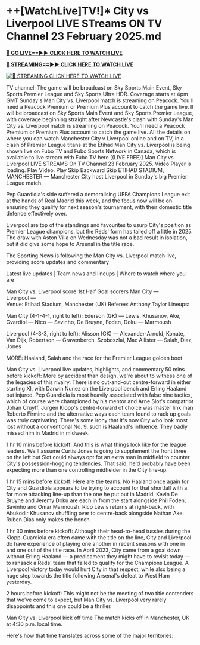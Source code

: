# ++[WatchLive]TV!]* City vs Liverpool LIVE STreams ON TV Channel 23 February 2025.md
**[🔴 GO LIVE==►► CLICK HERE TO WATCH LIVE](https://sushi-hour.blogspot.com/2025/02/soccer.html)**

**[🔴 STREAMING==►► CLICK HERE TO WATCH LIVE](https://sushi-hour.blogspot.com/2025/02/soccer.html)**

[![🔴 STREAMING CLICK HERE TO WATCH LIVE](https://blogger.googleusercontent.com/img/b/R29vZ2xl/AVvXsEiRpcxFFZMMTQJrucbc7W_PpOeHAAvL7i57WfnM-mI5TuD1e0jdacmEjLoYHYoR-T8sPzooCOApq6mHdX6ieT1MIGDBOap5u0G8q3ANgYrorrNaog8orgjYtsXbFb8OLatZD8ebcbbYw5GEpWMqCalvfjLnjOyPGpCWy03E7xe53v8rLkfpGce8TW2TJ4SV/s320/szxdcfgvbjnk.gif)](https://sushi-hour.blogspot.com/2025/02/soccer.html)


TV channel: The game will be broadcast on Sky Sports Main Event, Sky Sports Premier League and Sky Sports Ultra HDR. Coverage starts at 4pm GMT
Sunday's Man City vs. Liverpool match is streaming on Peacock. You'll need a Peacock Premium or Premium Plus account to catch the game live.
It will be broadcast on Sky Sports Main Event and Sky Sports Premier League, with coverage beginning straight after Newcastle's clash with
Sunday's Man City vs. Liverpool match is streaming on Peacock. You'll need a Peacock Premium or Premium Plus account to catch the game live.
All the details on where you can watch Manchester City v Liverpool online and on TV, in a clash of Premier League titans at the Etihad
Man City vs. Liverpool is being shown live on Fubo TV and Fubo Sports Network in Canada, which is available to live stream with Fubo TV here
[(LIVE.FREE)] Man City vs Liverpool LIVE STREAMS On TV Channel 23 February 2025. Video Player is loading. Play Video. Play Skip Backward Skip
ETIHAD STADIUM, MANCHESTER — Manchester City host Liverpool in Sunday's big Premier League match.

Pep Guardiola's side suffered a demoralising UEFA Champions League exit at the hands of Real Madrid this week, and the focus now will be on ensuring they qualify for next season's tournament, with their domestic title defence effectively over.

Liverpool are top of the standings and favourites to usurp City's position as Premier League champions, but the Reds' form has tailed off a little in 2025. The draw with Aston Villa on Wednesday was not a bad result in isolation, but it did give some hope to Arsenal in the title race.

The Sporting News is following the Man City vs. Liverpool match live, providing score updates and commentary

Latest live updates | Team news and lineups | Where to watch where you are

Man City vs. Liverpool score
 	1st Half	Goal scorers
Man City	—	 
Liverpool	—	 
Venue: Etihad Stadium, Manchester (UK)
Referee: Anthony Taylor
Lineups:

Man City (4-1-4-1, right to left): Ederson (GK) — Lewis, Khusanov, Ake, Gvardiol — Nico — Savinho, De Bruyne, Foden, Doku — Marmoush

Liverpool (4-3-3, right to left): Alisson (GK) — Alexander-Arnold, Konate, Van Dijk, Robertson — Gravenberch, Szoboszlai, Mac Allister — Salah, Diaz, Jones

MORE: Haaland, Salah and the race for the Premier League golden boot

Man City vs. Liverpool live updates, highlights, and commentary
50 mins before kickoff: More by accident than design, we're about to witness one of the legacies of this rivalry. There is no out-and-out centre-forward in either starting XI, with Darwin Nunez on the Liverpool bench and Erling Haaland out injured. Pep Guardiola is most heavily associated with false nine tactics, which of course were championed by his mentor and Arne Slot's compatriot Johan Cruyff. Jurgen Klopp's centre-forward of choice was master link man Roberto Firmino and the alternative ways each team found to rack up goals was truly captivating. There's some irony that it's now City who look most lost without a conventional No. 9, such is Haaland's influence. They badly missed him in Madrid in midweek.

1 hr 10 mins before kickoff: And this is what things look like for the league leaders. We'll assume Curtis Jones is going to supplement the front three on the left but Slot could always opt for an extra man in midfield to counter City's possession-hogging tendencies. That said, he'd probably have been expecting more than one controlling midfielder in the City line-up.

1 hr 15 mins before kickoff: Here are the teams. No Haaland once again for City and Guardiola appears to be trying to account for that shortfall with a far more attacking line-up than the one he put out in Madrid. Kevin De Bruyne and Jeremy Doku are each in from the start alongside Phil Foden, Savinho and Omar Marmoush. Rico Lewis returns at right-back, with Abukodir Khusanov shuffling over to centre-back alongside Nathan Ake. Ruben Dias only makes the bench.

1 hr 30 mins before kickoff: Although their head-to-head tussles during the Klopp-Guardiola era often came with the title on the line, City and Liverpool do have experience of playing one another in recent seasons with one in and one out of the title race. In April 2023, City came from a goal down without Erling Haaland — a predicament they might have to revisit today — to ransack a Reds' team that failed to qualify for the Champions League. A Liverpool victory today would hurt City in that respect, while also being a huge step towards the title following Arsenal's defeat to West Ham yesterday.

2 hours before kickoff: This might not be the meeting of two title contenders that we've come to expect, but Man City vs. Liverpool very rarely disappoints and this one could be a thriller.

Man City vs. Liverpool kick off time
The match kicks off in Manchester, UK at 4:30 p.m. local time.

Here's how that time translates across some of the major territories:
